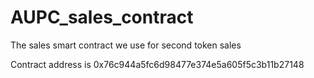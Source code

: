 # AUPC_sales_contract
The sales smart contract we use for second token sales

Contract address is 0x76c944a5fc6d98477e374e5a605f5c3b11b27148
